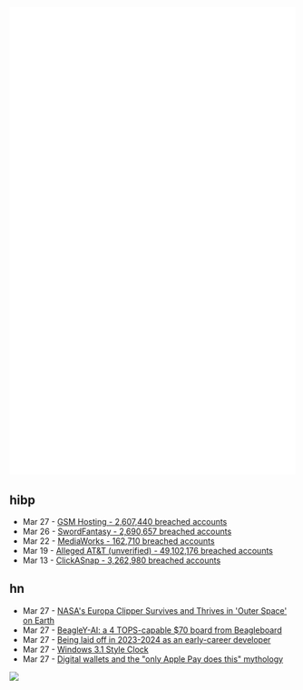 ![Metrics](https://raw.githubusercontent.com/phixion/phixion/master/metrics.svg)

## hibp

<!--
for https://github.com/phixion/phixion/blob/main/.github/workflows/feeds.yml
-->
<!--START_SECTION:haveibeenpwnd-->
- Mar 27 - [GSM Hosting - 2,607,440 breached accounts](https://haveibeenpwned.com/PwnedWebsites#GSMHosting)
- Mar 26 - [SwordFantasy - 2,690,657 breached accounts](https://haveibeenpwned.com/PwnedWebsites#SwordFantasy)
- Mar 22 - [MediaWorks - 162,710 breached accounts](https://haveibeenpwned.com/PwnedWebsites#MediaWorks)
- Mar 19 - [Alleged AT&T (unverified) - 49,102,176 breached accounts](https://haveibeenpwned.com/PwnedWebsites#AllegedATT)
- Mar 13 - [ClickASnap - 3,262,980 breached accounts](https://haveibeenpwned.com/PwnedWebsites#ClickASnap)
<!--END_SECTION:haveibeenpwnd-->

## hn

<!--
for https://github.com/phixion/phixion/blob/main/.github/workflows/feeds.yml
-->
<!--START_SECTION:hn-->
- Mar 27 - [NASA's Europa Clipper Survives and Thrives in 'Outer Space' on Earth](https://www.jpl.nasa.gov/news/nasas-europa-clipper-survives-and-thrives-in-outer-space-on-earth)
- Mar 27 - [BeagleY-AI: a 4 TOPS-capable $70 board from Beagleboard](https://www.beagleboard.org/boards/beagley-ai)
- Mar 27 - [Being laid off in 2023-2024 as an early-career developer](https://fpsvogel.com/posts/2024/early-career-developer-job-search-after-layoffs)
- Mar 27 - [Windows 3.1 Style Clock](https://rmcretro.store/products/windows-3-1-style-clock)
- Mar 27 - [Digital wallets and the "only Apple Pay does this" mythology](https://birchtree.me/blog/digital-wallets-and-the-only-apple-pay-does-this-mythology/)
<!--END_SECTION:hn-->

<!--
for https://yhype.me
-->
![](https://hit.yhype.me/github/profile?user_id=13013670)

